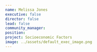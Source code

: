 ```yaml
---
name: Melissa Jones
executive: false
director: false
lead: false
community_manager: 
position:  
project: Socioeconomic Factors
image: ../assets/default_exec_image.png
---
```

